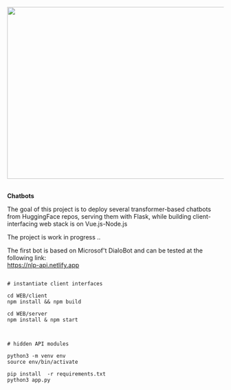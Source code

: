 
<img src="https://i.ibb.co/kghY2Bf/chatbot.jpg" width="700" height="400"><br><br>

**Chatbots**<br>

The goal of this project is to deploy several transformer-based chatbots from HuggingFace repos, serving them with Flask, while building client-interfacing web stack is on Vue.js-Node.js

The project is work in progress ..

The first bot is based on Microsof't DialoBot and can be tested at the following link: <br/>
https://nlp-api.netlify.app

```

# instantiate client interfaces

cd WEB/client
npm install && npm build

cd WEB/server
npm install & npm start



# hidden API modules

python3 -m venv env
source env/bin/activate

pip install  -r requirements.txt
python3 app.py
```
